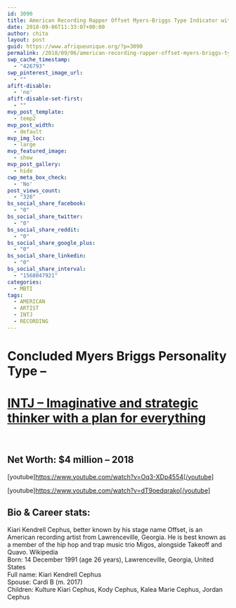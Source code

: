 ```yaml
---
id: 3090
title: American Recording Rapper Offset Myers-Briggs Type Indicator with Interview videos, career stats and Net Worth
date: 2018-09-06T11:33:07+00:00
author: chito
layout: post
guid: https://www.afriqueunique.org/?p=3090
permalink: /2018/09/06/american-recording-rapper-offset-myers-briggs-type-indicator-with-interview-videos-career-stats-and-net-worth/
swp_cache_timestamp:
  - "426793"
swp_pinterest_image_url:
  - ""
afift-disable:
  - 'no'
afift-disable-set-first:
  - ""
mvp_post_template:
  - temp2
mvp_post_width:
  - default
mvp_img_loc:
  - large
mvp_featured_image:
  - show
mvp_post_gallery:
  - hide
cwp_meta_box_check:
  - 'No'
post_views_count:
  - "326"
bs_social_share_facebook:
  - "0"
bs_social_share_twitter:
  - "0"
bs_social_share_reddit:
  - "0"
bs_social_share_google_plus:
  - "0"
bs_social_share_linkedin:
  - "0"
bs_social_share_interval:
  - "1568047921"
categories:
  - MBTI
tags:
  - AMERICAN
  - ARTIST
  - INTJ
  - RECORDING
---
```

# 

# Concluded Myers Briggs Personality Type &#8211;

# [INTJ &#8211; Imaginative and strategic thinker with a plan for everything](https://www.afriqueunique.org/portrait-of-an-intj-introverted-intuitive-thinking-judging-introverted-intuition-with-extraverted-thinking/)



&nbsp;

## Net Worth: **$4 million &#8211; 2018**

[youtube]https://www.youtube.com/watch?v=Oq3-XDp4554[/youtube]

[youtube]https://www.youtube.com/watch?v=dT9oedqrako[/youtube]

## Bio & Career stats:

<div class="mod" data-md="50" data-hveid="CAMQJg" data-ved="2ahUKEwi8r4WagvTcAhUMJBoKHWEGB6AQkCkoATAnegQIAxAm">
  <div class="hb8SAc kno-fb-ctx" data-hveid="CAMQJw" data-ved="2ahUKEwi8r4WagvTcAhUMJBoKHWEGB6AQziAoADAnegQIAxAn">
    <div class="r-ijCOxng1Mu_I">
      <div class="kno-rdesc r-is0qD5olw4tA" data-t="kno-desc-sh" data-rtid="is0qD5olw4tA">
        <div>
          Kiari Kendrell Cephus, better known by his stage name Offset, is an American recording artist from Lawrenceville, Georgia. He is best known as a member of the hip hop and trap music trio Migos, alongside Takeoff and Quavo. Wikipedia
        </div>
      </div>
    </div>
  </div>
</div>

<div class="mod" data-md="30" data-hveid="CAMQKQ" data-ved="2ahUKEwi8r4WagvTcAhUMJBoKHWEGB6AQ6-0CKAIwKHoECAMQKQ">
</div>

<div class="mod" data-attrid="kc:/people/person:born" data-md="1001" data-hveid="CAMQKg" data-ved="2ahUKEwi8r4WagvTcAhUMJBoKHWEGB6AQkCkoAzApegQIAxAq">
  <div class="Z1hOCe">
    <div class="zloOqf kno-fb-ctx" data-ved="2ahUKEwi8r4WagvTcAhUMJBoKHWEGB6AQyxMoADApegQIAxAr">
      <span class="w8qArf">Born: </span><span class="LrzXr kno-fv">14 December 1991 (age 26 years), Lawrenceville, Georgia, United States</span>
    </div>
  </div>
</div>

<div class="mod" data-attrid="kc:/search_engagement/highlight:claimable_by_collection" data-md="412">
</div>

<div class="mod" data-attrid="kc:/search_engagement/highlight:claimable_by_collection_posts" data-md="412">
</div>

<div class="mod" data-attrid="kc:/people/person:full name" data-md="1001" data-hveid="CAMQLg" data-ved="2ahUKEwi8r4WagvTcAhUMJBoKHWEGB6AQkCkoBDAsegQIAxAu">
  <div class="Z1hOCe">
    <div class="zloOqf kno-fb-ctx" data-ved="2ahUKEwi8r4WagvTcAhUMJBoKHWEGB6AQyxMoADAsegQIAxAv">
      <span class="w8qArf">Full name: </span><span class="LrzXr kno-fv">Kiari Kendrell Cephus</span>
    </div>
  </div>
</div>

<div class="mod" data-attrid="kc:/people/person:spouse" data-md="1001" data-hveid="CAMQMQ" data-ved="2ahUKEwi8r4WagvTcAhUMJBoKHWEGB6AQkCkoBTAtegQIAxAx">
  <div class="Z1hOCe">
    <div class="zloOqf kno-fb-ctx" data-ved="2ahUKEwi8r4WagvTcAhUMJBoKHWEGB6AQyxMoADAtegQIAxAy">
      <span class="w8qArf">Spouse: </span><span class="LrzXr kno-fv">Cardi B (m. 2017)</span>
    </div>
  </div>
</div>

<div class="mod" data-attrid="kc:/people/person:children" data-md="1001" data-hveid="CAMQNQ" data-ved="2ahUKEwi8r4WagvTcAhUMJBoKHWEGB6AQkCkoBjAuegQIAxA1">
  <div class="Z1hOCe">
    <div class="zloOqf kno-fb-ctx" data-ved="2ahUKEwi8r4WagvTcAhUMJBoKHWEGB6AQyxMoADAuegQIAxA2">
      <span class="w8qArf">Children: </span><span class="LrzXr kno-fv">Kulture Kiari Cephus, Kody Cephus, Kalea Marie Cephus, Jordan Cephus</span>
    </div>
  </div>
</div>